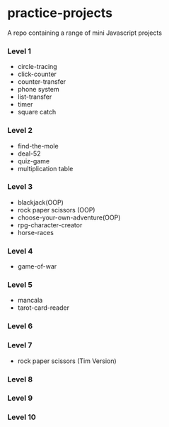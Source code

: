 # practice-projects
A repo containing a range of mini Javascript projects

### Level 1
- circle-tracing
- click-counter
- counter-transfer
- phone system
- list-transfer
- timer
- square catch

### Level 2
- find-the-mole
- deal-52
- quiz-game
- multiplication table

### Level 3
- blackjack(OOP)
- rock paper scissors (OOP)
- choose-your-own-adventure(OOP)
- rpg-character-creator
- horse-races

### Level 4
- game-of-war

### Level 5
- mancala
- tarot-card-reader

### Level 6


### Level 7
- rock paper scissors (Tim Version)

### Level 8


### Level 9


### Level 10


